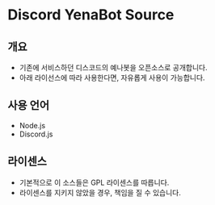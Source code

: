 # Discord YenaBot Source 

## 개요
- 기존에 서비스하던 디스코드의 예나봇을 오픈소스로 공개합니다.
- 아래 라이선스에 따라 사용한다면, 자유롭게 사용이 가능합니다.

## 사용 언어
- Node.js
- Discord.js

## 라이센스
- 기본적으로 이 소스들은 GPL 라이센스를 따릅니다.
- 라이센스를 지키지 않았을 경우, 책임을 질 수 있습니다.
